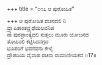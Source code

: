 +++
title = "೦೧೭ ಆ ಪುರೋಹಿತ"

+++
ಆ ಪುರೋಹಿತ ವಚನದಲಿ ನಿ  
ವ್ರ್ಯಾಪಿತಾಂತವ್ರ್ಯಥೆಯಲವನಿಪ  
ನಾ ಪುರಪ್ರಾಂತ್ಯದಲಿ ಸುತ್ತಲು ಮೂರು ಯೋಜನದ   
ತೋಪಿನಲಿ ಕಟ್ಟಿಸಿದನಗ್ಗದ  
ಭೂಪರಿಗೆ ಭವನವನು ಕೇಳೈ  
ದ್ರೌಪದಿಯ ವೈವಾಹ ರಚನಾ ರಾಮಾಣೀಯಕವ      ॥17॥
